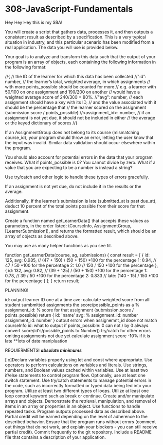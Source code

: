 # 308-JavaScript-Fundamentals
Hey Hey Hey this is my SBA!

You will create a script that gathers data, processes it, and then outputs a consistent result as described by a specification. This is a very typical situation in industry, and this particular scenario has been modified from a real application. The data you will use is provided below.

Your goal is to analyze and transform this data such that the output of your program is an array of objects, each containing the following information in the following format:

//{
    // the ID of the learner for which this data has been collected
      //"id": number,
    // the learner’s total, weighted average, in which assignments
    // with more points_possible should be counted for more
    // e.g. a learner with 50/100 on one assignment and 190/200 on another
    // would have a weighted average score of 240/300 = 80%.
      //"avg": number,
    // each assignment should have a key with its ID,
    // and the value associated with it should be the percentage that
    // the learner scored on the assignment (submission.score / points_possible)
      //<assignment_id>: number,
    // if an assignment is not yet due, it should not be included in either
    // the average or the keyed dictionary of scores
//} 

If an AssignmentGroup does not belong to its course (mismatching course_id), your program should throw an error, letting the user know that the input was invalid. Similar data validation should occur elsewhere within the program.

You should also account for potential errors in the data that your program receives. What if points_possible is 0? You cannot divide by zero. What if a value that you are expecting to be a number is instead a string? 

Use try/catch and other logic to handle these types of errors gracefully.

If an assignment is not yet due, do not include it in the results or the average. 

Additionally, if the learner’s submission is late (submitted_at is past due_at), deduct 10 percent of the total points possible from their score for that assignment.

Create a function named getLearnerData() that accepts these values as parameters, in the order listed: (CourseInfo, AssignmentGroup, [LearnerSubmission]), and returns the formatted result, which should be an array of objects as described above.

You may use as many helper functions as you see fit.

function getLearnerData(course, ag, submissions) {
  const result = [
    {
      id: 125,
      avg: 0.985, // (47 + 150) / (50 + 150) *100 for the percentage 
      1: 0.94, // 47 / 50 *100 for the percentage 
      2: 1.0 // 150 / 150 *100 for the percentage 
    },
    {
      id: 132,
      avg: 0.82, // (39 + 125) / (50 + 150) *100 for the percentage 
      1: 0.78, // 39 / 50 *100 for the percentage 
      2: 0.833 // late: (140 - 15) / 150 *100 for the percentage 
    }
  ];
}
  return result;

PLANNING!

id: output learner ID one at a time
ave: calculate weighted score from all student sumbmitted assignments the score/possible_points as a %
assignment_id: % score for that assignment (submission.score / points_possible)
return {
  id: 'name'
  avg: %
  assignment_id: number
  assignment_id: number
}
output errors when assignemnt_id dose not match courseInfo id:
what to output if points_possible: 0 can not / by 0
always convert score/id's/possible_points to Number()
try/catch for other errors 
omiting assignments not due yet
calculate assignment score -10% if it is late **lots of date manipluation

REQUIERMENTS! *****absolute minimums*****

[ x]Declare variables properly using let and const where appropriate.
Use operators to perform calculations on variables and literals.
Use strings, numbers, and Boolean values cached within variables.
Use at least two if/else statements to control program flow. Optionally, use at least one switch statement.
Use try/catch statements to manage potential errors in the code, such as incorrectly formatted or typed data being fed into your program.
Utilize at least two different types of loops.
Utilize at least one loop control keyword such as break or continue.
Create and/or manipulate arrays and objects.
Demonstrate the retrieval, manipulation, and removal of items in an array or properties in an object.
Use functions to handle repeated tasks.
Program outputs processed data as described above. Partial credit will be earned depending on the level of adherence to the described behavior.
Ensure that the program runs without errors (comment out things that do not work, and explain your blockers - you can still receive partial credit).
Commit frequently to the git repository.
Include a README file that contains a description of your application.